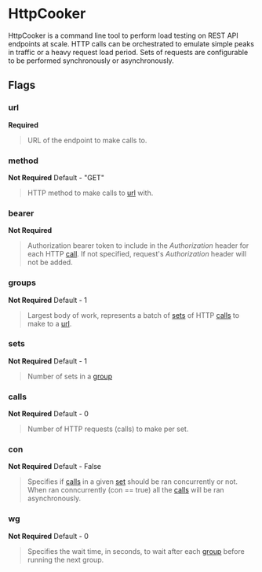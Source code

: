# HttpCooker

HttpCooker is a command line tool to perform load testing on REST API endpoints at scale. HTTP calls can be orchestrated to emulate simple peaks in traffic or a heavy request load period. Sets of requests are configurable to be performed synchronously or asynchronously.

## Flags

### url
__Required__
> URL of the endpoint to make calls to.

### method
__Not Required__
Default - "GET"
> HTTP method to make calls to [url](#url) with.

### bearer
__Not Required__
> Authorization bearer token to include in the _Authorization_ header for each HTTP [call](#calls). If not specified, request's _Authorization_ header will not be added.

### groups
__Not Required__
Default - 1
> Largest body of work, represents a batch of [sets](#sets) of HTTP [calls](#calls) to make to a [url](#url).

### sets
__Not Required__
Default - 1
> Number of sets in a [group](#groups)

### calls
__Not Required__
Default - 0
> Number of HTTP requests (calls) to make per set.

### con
__Not Required__
Default - False
> Specifies if [calls](#calls) in a given [set](#sets) should be ran concurrently or not. When ran conncurrently (con == true) all the [calls](#calls) will be ran asynchronously.

### wg
__Not Required__
Default - 0
> Specifies the wait time, in seconds, to wait after each [group](#groups) before running the next group.
